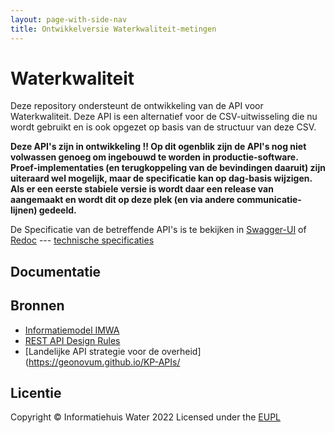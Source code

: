```yaml
---
layout: page-with-side-nav
title: Ontwikkelversie Waterkwaliteit-metingen
---
```


# Waterkwaliteit

Deze repository ondersteunt de ontwikkeling van de API voor Waterkwaliteit.
Deze API is een alternatief voor de CSV-uitwisseling die nu wordt gebruikt en is ook opgezet op basis van de structuur van deze CSV. 

**Deze API's zijn in ontwikkeling !! Op dit ogenblik zijn de API's nog niet volwassen genoeg om ingebouwd te worden in productie-software.**
**Proef-implementaties (en terugkoppeling van de bevindingen daaruit) zijn uiteraard wel mogelijk, maar de specificatie kan op dag-basis wijzigen.**
**Als er een eerste stabiele versie is wordt daar een release van aangemaakt en wordt dit op deze plek (en via andere communicatie-lijnen) gedeeld.**

De Specificatie van de betreffende API's is te bekijken in [Swagger-UI](https://JohanBoer.github.io/Waterkwalitei/WK-swagger-ui) of [Redoc](https://JohanBoer.github.io/Waterkwalitei/WK-redoc) --- [technische specificaties](specificatie/openapi.yaml)

## Documentatie

## Bronnen

* [Informatiemodel IMWA](https://rkathman.home.xs4all.nl/IMWOZ/IMWOZ.html)
* [REST API Design Rules](https://docs.geostandaarden.nl/api/API-Designrules/)
* [Landelijke API strategie voor de overheid](https://geonovum.github.io/KP-APIs/


## Licentie

Copyright &copy; Informatiehuis Water 2022
Licensed under the [EUPL](https://github.com/JohanBoer/Waterkwaliteit/blob/master/LICENCE.md)
